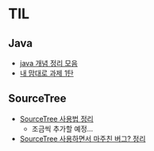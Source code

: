# TIL
## Java
- [java 개념 정리 모음](https://github.com/heyjeong-go/TIL/blob/main/Java/Java.md)
- [내 맘대로 과제 1탄](https://github.com/heyjeong-go/TIL/blob/main/Java/FileControl.md)
## SourceTree
- [SourceTree 사용법 정리](https://github.com/heyjeong-go/TIL/blob/main/SourceTree/SourceTree.md)
  + 조금씩 추가할 예정...
- [SourceTree 사용하면서 마주친 버그? 정리](https://github.com/heyjeong-go/TIL/blob/main/SourceTree/SourceTree_ErrorCollection.md)